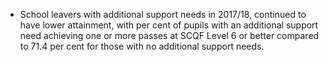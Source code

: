 -   School leavers with additional support needs in 2017/18, continued
    to have lower attainment, with per cent of pupils with an additional
    support need achieving one or more passes at SCQF Level 6 or better
    compared to 71.4 per cent for those with no additional support
    needs.
